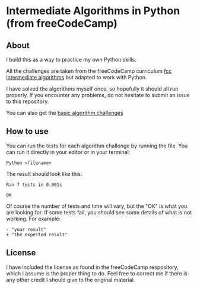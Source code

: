 # Intermediate Algorithms in Python (from freeCodeCamp)

## About

I build this as a way to practice my own Python skills.

All the challenges are taken from the freeCodeCamp curriculum [fcc intermediate algorithms](https://www.freecodecamp.org/learn/javascript-algorithms-and-data-structures/#intermediate-algorithm-scripting) but adapted to work with Python. 

I have solved the algorithms myself once, so hopefully it should all run properly. If you encounter any problems, do not hesitate to submit an issue to this repository. 

You can also get the [basic algorithm challenges](https://github.com/Marie000/fcc-basic-algorithms-python)


## How to use

You can run the tests for each algorithm challenge by running the file. You can run it directly in your editor or in your terminal: 

```console
Python <filename>

```

The result should look like this:
```console
Ran 7 tests in 0.001s

OK
```
Of course the number of tests and time will vary, but the "OK" is what you are looking for. If some tests fail, you should see some details of what is not working. For example:

```
- "your result"
+ "the expected result"
```

## License

I have included the license as found in the freeCodeCamp respository, which I assume is the proper thing to do. Feel free to correct me if there is any other credit I should give to the original material. 


